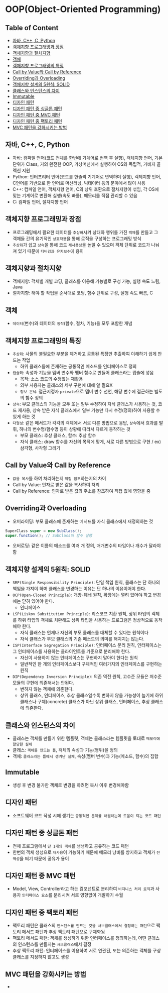 # OOP(Object-Oriented Programming)

## Table of Content
* [자바, C++, C, Python](#자바-c++-c-python)
* [객체지향 프로그래밍과 장점](#객체지향-프로그래밍과-장점)
* [객체지향과 절차지향](#객체지향과-절차지향)
* [객체](#객체)
* [객체지향 프로그래밍의 특징](#객체지향-프로그래밍의-특징)
* [Call by Value와 Call by Reference](#call-by-value와-call-by-reference)
* [Overriding과 Overloading](#overriding과-overloading)
* [객체지향 설계의 5원칙: SOLID](#객체지향-설계의-5원칙-solid)
* [클래스와 인스턴스의 차이](#클래스와-인스턴스의-차이)
* [Immutable](#immutable)
* [디자인 패턴](#디자인-패턴)
* [디자인 패턴 중 싱글톤 패턴](#디자인-패턴-중-싱글톤-패턴)
* [디자인 패턴 중 MVC 패턴](#디자인-패턴-중-MVC-패턴)
* [디자인 패턴 중 팩토리 패턴](#디자인-패턴-중-팩토리-패턴)
* [MVC 패턴을 강화시키는 방법](#MVC-패턴을-강화시키는-방법)

## 자바, C++, C, Python
* 자바: 컴파일 언어(코드 전체를 한번에 기계어로 번역 후 실행), 객체지향 언어, 기본 단위가 Class, 거의 완전한 OOP, 가상머신에서 실행하여 OS와 독립적, 가비지 콜렉션 지원
* Python: 인터프리터 언어(코드를 한줄씩 기계어로 변역하며 실행), 객체지향 언어, C언어를 기반으로 한 언어로 머신러닝, 빅데이터 등의 분야에서 많이 사용
* C++: 컴파일 언어, 객체지향 언어, C의 상위 호환으로 절차지향이 섞임, 각 OS에 맞는 기계어로 변환해 실행(속도 빠름), 메모리를 직접 관리할 수 있음
* C: 컴파일 언어, 절차지향 언어

## 객체지향 프로그래밍과 장점
* 프로그래밍에서 필요한 데이터를 `추상화`시켜 상태와 행위를 가진 `객체`를 만들고 그 객체들 간의 유기적인 `상호작용`을 통해 로직을 구성하는 프로그래밍 방식
* `추상화`가 쉽고 `상속`을 통해 코드 `재사용성`을 높일 수 있으며 객체 단위로 코드가 나눠져 있기 때문에 `디버깅과 유지보수`에 용이

## 객체지향과 절차지향
* 객체지향: 객체별 개별 코딩, 클래스를 이용해 기능별로 구성 가능, 실행 속도 느림, Java
* 절차지향: 해야 할 작업을 순서대로 코딩, 함수 단위로 구성, 실행 속도 빠름, C

## 객체
* `데이터`(변수)와 데이터의 `동작`(함수, 절차, 기능)을 모두 포함한 개념

## 객체지향 프로그래밍의 특징
* `추상화`: 사물의 불필요한 부분을 제거하고 공통된 특징만 추출하여 이해하기 쉽게 만드는 작업
  * 하위 클래스들에 존재하는 공통적인 메소드를 인터페이스로 정의
* `캡슐화`: 속성과 기능을 멤버 변수와 멤버 함수로 만들어 클래스라는 캡슐에 넣음
  * 목적: 소스 코드의 수정없는 재활용
  * 외부 사용자는 클래스의 세부 구현에 대해 알 필요X
  * `정보 은닉`: 접근지정자 `private`으로 멤버 변수 선언, 해당 변수에 접근하는 별도의 함수 정의
* `상속`: 부모 클래스의 기능을 모두 또는 일부 수정하여 자식 클래스가 사용하는 것, 코드 재사용, 상속 받은 자식 클래스에서 일부 기능만 다시 수정(정의)하여 사용할 수 있게 하는 것
* `다형성`: 같은 메서드가 각각의 객체에서 서로 다른 방법으로 응답, `상속`에서 효과를 발휘, 하나의 변수명/함수명 등이 상황에 따라서 다르게 동작하는 것
  * 부모 클래스: 추상 클래스, 함수: 추상 함수
  * 자식 클래스: draw 함수를 자신의 목적에 맞게, 서로 다른 방법으로 구현 / ex) 삼각형, 사각형 그리기

## Call by Value와 Call by Reference
* `값을 복사`를 하여 처리하는지 `직접 참조`하는지의 차이
* Call by Value: 인자로 받은 값을 복사하여 처리
* Call by Reference: 인자로 받은 값의 주소를 참조하여 직접 값에 영향을 줌

## Overriding과 Overloading
* 오버라이딩: 부모 클래스에 존재하는 메서드를 자식 클래스에서 재정의하는 것
```java
SuperClass super = new SubClass();
super.function(); // SubClass의 함수 실행
```
* 오버로딩: 같은 이름의 메소드를 여러 개 정의, 매개변수의 타입이나 개수가 달라야 함

## 객체지향 설계의 5원칙: SOLID
* `SRP(Single Responsibility Principle)`: 단일 책임 원칙, 클래스는 단 하나의 책임을 가져야 하며 클래스를 변경하는 이유는 단 하나의 이유이어야 한다.
* `OCP(Open-Closed Principle)`: 개방-폐쇄 원칙, 확장에는 열려 있어야 하고 변경에는 닫혀 있어야 한다.
  * 인터페이스
* `LSP(Liskov Substitution Principle)`: 리스코프 치환 원칙, 상위 타입의 객체를 하위 타입의 객체로 치환해도 상위 타입을 사용하는 프로그램은 정상적으로 동작해야 한다.
  * 자식 클래스는 언제나 자신의 부모 클래스를 대체할 수 있다는 원칙이다
  * 자식 클래스가 부모 클래스의 기존 메소드의 의미를 해치지는 않는다.
* `ISP(Interface Segregation Principle)`: 인터페이스 분리 원칙, 인터페이스는 그 인터페이스를 사용하는 클라이언트를 기준으로 분리해야 한다.
  * 자신이 사용하지 않는 인터페이스는 구현하지 말아야 한다는 원칙
  * 일반적인 한 개의 인터페이스보다 구체적인 여러가지의 인터페이스를 구현하는 원칙
* `DIP(Dependency Inversion Principle)`: 의존 역전 원칙, 고수준 모듈은 저수준 모듈의 구현에 의존해서는 안된다.
  * 변하지 않는 객체에 의존한다.
  * 상위 클래스, 인터페이스, 추상 클래스일수록 변하지 않을 가능성이 높기에 하위 클래스나 구체(concrete) 클래스가 아닌 상위 클래스, 인터페이스, 추상 클래스에 의존한다.

## 클래스와 인스턴스의 차이
* 클래스는 객체를 만들기 위한 템플릿, 객체는 클래스라는 템플릿을 토대로 `메모리에 할당한 실체`
* 클래스: `객체를 만드는 틀`, 객체의 속성과 기능(행위)을 정의
* 객체: `클래스라는 틀에서 생겨난 실체`, 속성(멤버 변수)과 기능(메소드, 함수)의 집합

## Immutable
* 생성 후 변경 불가한 객체로 변경을 하려면 복사 이후 변경해야함

## 디자인 패턴
* 소프트웨어 코드 작성 시에 생기는 `공통적인 문제를 해결하는데 도움이 되는 코드 패턴`

## 디자인 패턴 중 싱글톤 패턴
* 전체 프로그램에서 `단 1개의 객체`를 생생하고 공유하는 코드 패턴
* 한번의 객체 생성으로 `재사용`이 가능하기 때문에 메모리 낭비를 방지하고 객체가 `전역성`을 띄기 때문에 공유가 용이

## 디자인 패턴 중 MVC 패턴
* Model, View, Controller라고 하는 컴포넌트로 분리하여 `비지니스 처리 로직`과 사용자 `인터페이스 요소`를 분리시켜 서로 영향없이 개발하기 수월

## 디자인 패턴 중 팩토리 패턴
* 팩토리 패턴은 클래스의 `인스턴스를 만드는 것을 서브클래스에서 결정하는 패턴`으로 팩토리 메서드 패턴과 추상 팩토리 패턴으로 구체화됨
* 팩토리 메서드 패턴: 객체를 생성하기 위한 인터페이스를 정의하는데, 어떤 클래스의 인스턴스를 만들지는 `서브클래스`에서 결정
* 추상 팩토리 패턴: 인터페이스를 이용하여 서로 연관된, 또는 의존하는 객체를 구상 클래스를 지정하지 않고도 생성

## MVC 패턴을 강화시키는 방법
  * 